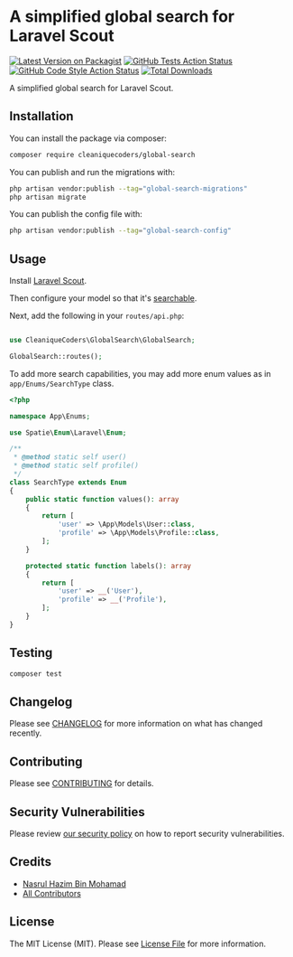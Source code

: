# A simplified global search for Laravel Scout

[![Latest Version on Packagist](https://img.shields.io/packagist/v/cleaniquecoders/global-search.svg?style=flat-square)](https://packagist.org/packages/cleaniquecoders/global-search)
[![GitHub Tests Action Status](https://img.shields.io/github/workflow/status/cleaniquecoders/global-search/run-tests?label=tests)](https://github.com/cleaniquecoders/global-search/actions?query=workflow%3Arun-tests+branch%3Amain)
[![GitHub Code Style Action Status](https://img.shields.io/github/workflow/status/cleaniquecoders/global-search/Fix%20PHP%20code%20style%20issues?label=code%20style)](https://github.com/cleaniquecoders/global-search/actions?query=workflow%3A"Fix+PHP+code+style+issues"+branch%3Amain)
[![Total Downloads](https://img.shields.io/packagist/dt/cleaniquecoders/global-search.svg?style=flat-square)](https://packagist.org/packages/cleaniquecoders/global-search)

A simplified global search for Laravel Scout.

## Installation

You can install the package via composer:

```bash
composer require cleaniquecoders/global-search
```

You can publish and run the migrations with:

```bash
php artisan vendor:publish --tag="global-search-migrations"
php artisan migrate
```

You can publish the config file with:

```bash
php artisan vendor:publish --tag="global-search-config"
```

## Usage

Install [Laravel Scout](https://laravel.com/docs/9.x/scout#installation).

Then configure your model so that it's [searchable](https://laravel.com/docs/9.x/scout#configuring-searchable-data).

Next, add the following in your `routes/api.php`:

```php

use CleaniqueCoders\GlobalSearch\GlobalSearch;

GlobalSearch::routes();
```

To add more search capabilities, you may add more enum values as in `app/Enums/SearchType` class.

```php
<?php

namespace App\Enums;

use Spatie\Enum\Laravel\Enum;

/**
 * @method static self user()
 * @method static self profile()
 */
class SearchType extends Enum
{
    public static function values(): array
    {
        return [
            'user' => \App\Models\User::class,
            'profile' => \App\Models\Profile::class,
        ];
    }

    protected static function labels(): array
    {
        return [
            'user' => __('User'),
            'profile' => __('Profile'),
        ];
    }
}
```

## Testing

```bash
composer test
```

## Changelog

Please see [CHANGELOG](CHANGELOG.md) for more information on what has changed recently.

## Contributing

Please see [CONTRIBUTING](CONTRIBUTING.md) for details.

## Security Vulnerabilities

Please review [our security policy](../../security/policy) on how to report security vulnerabilities.

## Credits

- [Nasrul Hazim Bin Mohamad](https://github.com/cleaniquecoders)
- [All Contributors](../../contributors)

## License

The MIT License (MIT). Please see [License File](LICENSE.md) for more information.
